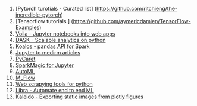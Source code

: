 1. [Pytorch turotials - Curated list] (https://github.com/ritchieng/the-incredible-pytorch)
2. [Tensorflow tutorials ] (https://github.com/aymericdamien/TensorFlow-Examples)
2. [Voila - Jupyter notebooks into web apps](https://github.com/voila-dashboards/voila)
3. [DASK - Scalable analytics on python](https://dask.org/)
4. [Koalos - pandas API for Spark](https://databricks.com/blog/2019/04/24/koalas-easy-transition-from-pandas-to-apache-spark.html)
5. [Jupyter to medirm articles](https://www.dexplo.org/jupyter_to_medium/)
6. [PyCaret](https://github.com/pycaret/)
7. [SparkMagic for Jupyter](https://github.com/jupyter-incubator/sparkmagic)
8. [AutoML](AutoML)
9. [MLFlow](MLFlow)
10. [Web scrapying tools for python](https://www.analyticsvidhya.com/blog/2020/04/5-popular-python-libraries-web-scraping/)
11. [Libra - Automate end to end ML](https://github.com/Palashio/libra)
12. [Kaleido - Exporting static images from plotly figures](https://pypi.org/project/kaleido/)